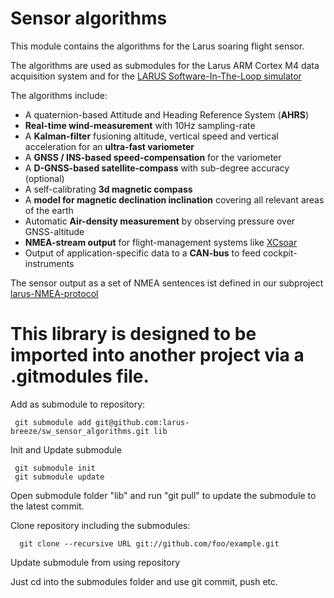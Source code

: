 # Sensor algorithms
This module contains the algorithms for the Larus soaring flight sensor.

The algorithms are used as submodules for the Larus ARM Cortex M4 data acquisition system 
and for the [LARUS Software-In-The-Loop simulator](https://github.com/larus-breeze/SIL_flight_sensor_emulator)

The algorithms include:

- A quaternion-based Attitude and Heading Reference System (**AHRS**)
- **Real-time wind-measurement** with 10Hz sampling-rate
- A **Kalman-filter** fusioning altitude, vertical speed and vertical acceleration for an **ultra-fast variometer**
- A **GNSS / INS-based speed-compensation** for the variometer
- A **D-GNSS-based satellite-compass** with sub-degree accuracy (optional)
- A self-calibrating **3d magnetic compass** 
- A **model for magnetic declination inclination** covering all relevant areas of the earth
- Automatic **Air-density measurement** by observing pressure over GNSS-altitude 
- **NMEA-stream output** for flight-management systems like [XCsoar](https://github.com/XCSoar/)
- Output of application-specific data to a **CAN-bus** to feed cockpit-instruments 

The sensor output as a set of NMEA sentences ist defined in our subproject [larus-NMEA-protocol](https://github.com/larus-breeze/standards-larus-NMEA-protocol)

# This library is designed to be imported into another project via a .gitmodules file.

Add as submodule to repository:

     git submodule add git@github.com:larus-breeze/sw_sensor_algorithms.git lib

Init and Update submodule

     git submodule init 
     git submodule update

Open submodule folder "lib" and run "git pull" to update the submodule to the latest commit.

Clone repository including the submodules: 

      git clone --recursive URL git://github.com/foo/example.git

Update submodule from using repository

Just cd into the submodules folder and use git commit, push etc.
